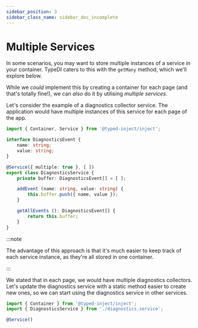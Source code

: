 ```yaml
---
sidebar_position: 3
sidebar_class_name: sidebar_doc_incomplete
---
```


# Multiple Services

In some scenarios, you may want to store multiple instances of a service
in your container.  TypeDI caters to this with the `getMany` method, which
we'll explore below.

While we *could* implement this by creating a container
for each page (and that's totally fine!), we can *also* do it
by utilising *multiple services*.

Let's consider the example of a diagnostics collector service.
The application would have multiple instances of this service
for each page of the app.

```ts title="src/diagnostics.service.ts"
import { Container, Service } from '@typed-inject/inject';

interface DiagnosticsEvent {
    name: string;
    value: string;
}

@Service({ multiple: true }, [ ])
export class DiagnosticsService {
    private buffer: DiagnosticsEvent[] = [ ];

    addEvent (name: string, value: string) {
        this.buffer.push({ name, value });
    }

    getAllEvents (): DiagnosticsEvent[] {
        return this.buffer;
    }
}
```

:::note

The advantage of this approach is that it's much easier to keep
track of each service instance, as they're all stored in one
container.

:::

We stated that in each page, we would have multiple diagnostics collectors.
Let's update the diagnostics service with a static method easier to create 
new ones, so we can start using the diagnostics service in other services.


```ts title="app/diagnostics.service.ts"
import { Container } from '@typed-inject/inject';
import { DiagnosticsService } from './diagnostics.service';

@Service()
```